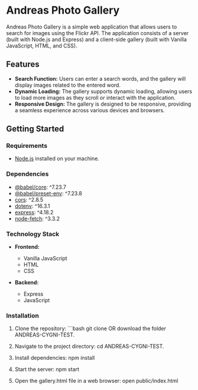 # Andreas Photo Gallery

Andreas Photo Gallery is a simple web application that allows users to search for images using the Flickr API. The application consists of a server (built with Node.js and Express) and a client-side gallery (built with Vanilla JavaScript, HTML, and CSS).

## Features

- **Search Function:** Users can enter a search words, and the gallery will display images related to the entered word.
- **Dynamic Loading:** The gallery supports dynamic loading, allowing users to load more images as they scroll or interact with the application.
- **Responsive Design:** The gallery is designed to be responsive, providing a seamless experience across various devices and browsers.

## Getting Started

### Requirements

- [Node.js](https://nodejs.org/) installed on your machine.

### Dependencies

- [@babel/core](https://www.npmjs.com/package/@babel/core): ^7.23.7
- [@babel/preset-env](https://www.npmjs.com/package/@babel/preset-env): ^7.23.8
- [cors](https://www.npmjs.com/package/cors): ^2.8.5
- [dotenv](https://www.npmjs.com/package/dotenv): ^16.3.1
- [express](https://www.npmjs.com/package/express): ^4.18.2
- [node-fetch](https://www.npmjs.com/package/node-fetch): ^3.3.2

### Technology Stack

- **Frontend:**
  - Vanilla JavaScript
  - HTML
  - CSS

- **Backend:**
  - Express
  - JavaScript

### Installation

1. Clone the repository: ```bash git clone <repository-url>
OR download the folder ANDREAS-CYGNI-TEST.

2. Navigate to the project directory:
cd ANDREAS-CYGNI-TEST.

3. Install dependencies:
npm install

4. Start the server:
npm start

4. Open the gallery.html file in a web browser:
open public/index.html